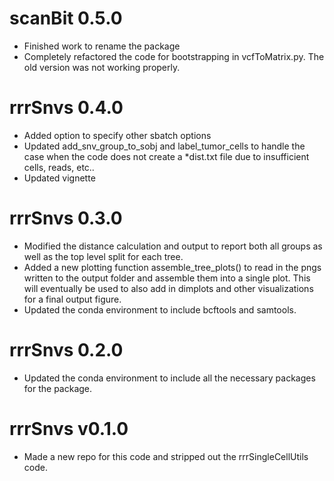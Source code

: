 # scanBit 0.5.0
- Finished work to rename the package
- Completely refactored the code for bootstrapping in vcfToMatrix.py. The old version was not working properly.

# rrrSnvs 0.4.0
- Added option to specify other sbatch options
- Updated add_snv_group_to_sobj and label_tumor_cells to handle the case when the code does not create a *dist.txt file due to insufficient cells, reads, etc..
- Updated vignette

# rrrSnvs 0.3.0
- Modified the distance calculation and output to report both all groups as well as the top level split for each tree.
- Added a new plotting function assemble_tree_plots() to read in the pngs written to the output folder and assemble them into a single plot. This will eventually be used to also add in dimplots and other visualizations for a final output figure.
- Updated the conda environment to include bcftools and samtools.

# rrrSnvs 0.2.0
- Updated the conda environment to include all the necessary packages for the
package.

# rrrSnvs v0.1.0
- Made a new repo for this code and stripped out the rrrSingleCellUtils code.
